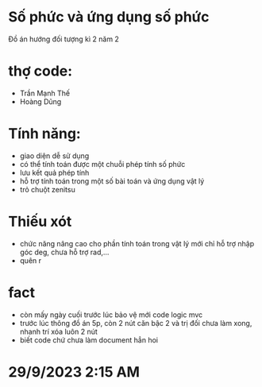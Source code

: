 # Số phức và ứng dụng số phức
Đồ án hướng đối tượng kì 2 năm 2 
# thợ code: 
 - Trần Mạnh Thế
-  Hoàng Dũng 
# Tính năng:
- giao diện dễ sử dụng
- có thể tính toán được một chuỗi phép tính số phức 
- lưu kết quả phép tính
- hỗ trợ tính toán trong một số bài toán và ứng dụng vật lý
- trỏ chuột zenitsu
# Thiếu xót 
- chức năng nâng cao cho phần tính toán trong vật lý
  mới chỉ hỗ trợ nhập góc deg, chưa hỗ trợ rad,...
- quên r
# fact
- còn mấy ngày cuối trước lúc bảo vệ mới code logic mvc 
- trước lúc thông đồ án 5p, còn 2 nút căn bậc 2 và trị đối chưa làm xong, nhanh trí xóa luôn 2 nút
- biết code chứ chưa làm document hẳn hoi
# 29/9/2023 2:15 AM
  
